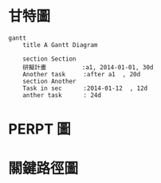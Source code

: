 # 甘特圖
```mermaid
gantt
    title A Gantt Diagram

    section Section
    研擬計畫          :a1, 2014-01-01, 30d
    Another task     :after a1  , 20d
    section Another
    Task in sec      :2014-01-12  , 12d
    anther task      : 24d
```

# PERPT 圖

# 關鍵路徑圖
